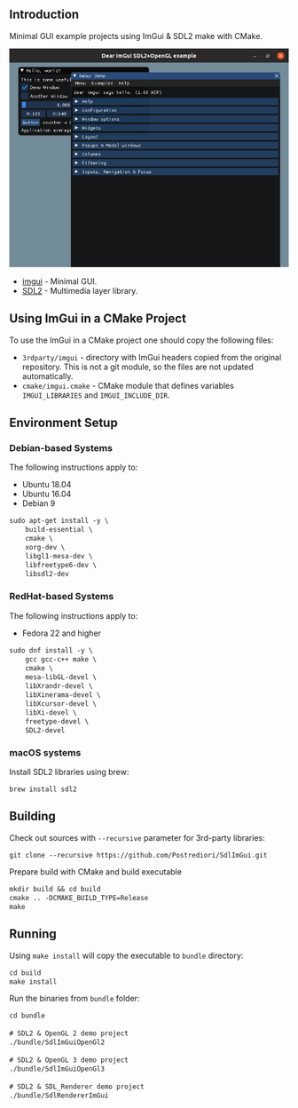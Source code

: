 ## Introduction

Minimal GUI example projects using ImGui & SDL2 make with CMake.

![ImGui Example Screenshot](images/sdlimgui.png)

* [imgui](https://github.com/ocornut/imgui) - Minimal GUI.
* [SDL2](https://www.libsdl.org/) - Multimedia layer library.

## Using ImGui in a CMake Project 

To use the ImGui in a CMake project one should copy the following files:

* `3rdparty/imgui` - directory with ImGui headers copied from the original repository. This is not a git module, so the files are not updated automatically.
* `cmake/imgui.cmake` - CMake module that defines variables `IMGUI_LIBRARIES` and `IMGUI_INCLUDE_DIR`.

## Environment Setup

### Debian-based Systems

The following instructions apply to:

* Ubuntu 18.04
* Ubuntu 16.04
* Debian 9

```
sudo apt-get install -y \
    build-essential \
    cmake \
    xorg-dev \
    libgl1-mesa-dev \
    libfreetype6-dev \
    libsdl2-dev
```

### RedHat-based Systems

The following instructions apply to:

* Fedora 22 and higher

```
sudo dnf install -y \
    gcc gcc-c++ make \
    cmake \
    mesa-libGL-devel \
    libXrandr-devel \
    libXinerama-devel \
    libXcursor-devel \
    libXi-devel \
    freetype-devel \
    SDL2-devel
```

### macOS systems

Install SDL2 libraries using brew:

```
brew install sdl2
```

## Building

Check out sources with `--recursive` parameter for 3rd-party libraries:

```
git clone --recursive https://github.com/Postrediori/SdlImGui.git
```

Prepare build with CMake and build executable

```
mkdir build && cd build
cmake .. -DCMAKE_BUILD_TYPE=Release
make
```

## Running

Using `make install` will copy the executable to `bundle` directory:

```
cd build
make install
```

Run the binaries from `bundle` folder:

```
cd bundle

# SDL2 & OpenGL 2 demo project
./bundle/SdlImGuiOpenGl2

# SDL2 & OpenGL 3 demo project
./bundle/SdlImGuiOpenGl3

# SDL2 & SDL_Renderer demo project
./bundle/SdlRendererImGui
```
